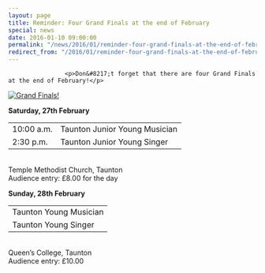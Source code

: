 ```yaml
---
layout: page
title: Reminder: Four Grand Finals at the end of February
special: news
date: 2016-01-10 09:00:00
permalink: "/news/2016/01/reminder-four-grand-finals-at-the-end-of-february/"
redirect_from: "/2016/01/reminder-four-grand-finals-at-the-end-of-february/"
---
```



                    
                    <p>Don&#8217;t forget that there are four Grand Finals at the end of February!</p>
<p><a href="http://www.tauntonfestival.org.uk/wp-content/uploads/2016/01/TYS_TYM_Grand_Finals.pdf" onclick="_gaq.push(['_trackEvent','download','http://www.tauntonfestival.org.uk/wp-content/uploads/2016/01/TYS_TYM_Grand_Finals.pdf']);" rel=""><img src="http://www.tauntonfestival.org.uk/wp-content/uploads/2016/01/TYS_TYM_Grand_Finals_resized.png" alt="Grand Finals!" class="size-full wp-image-1673" srcset="http://www.tauntonfestival.org.uk/wp-content/uploads/2016/01/TYS_TYM_Grand_Finals_resized-212x300.png 212w, http://www.tauntonfestival.org.uk/wp-content/uploads/2016/01/TYS_TYM_Grand_Finals_resized.png 508w" sizes="(max-width: 508px) 100vw, 508px" /></a></p>
<p><strong>Saturday, 27th February</strong><br />
<div class="table-responsive"><table  style="width:100%; "  class="easy-table easy-table-default " border="0">
<tbody>
<tr><td >10:00 a.m.</td>
<td >Taunton Junior Young Musician</td>
</tr>

<tr><td >2:30 p.m.</td>
<td >Taunton Junior Young Singer</td>
</tr>
</tbody></table></div><br />
Temple Methodist Church, Taunton<br />
Audience entry: £8.00 for the day</p>
<p><strong>Sunday, 28th February</strong><br />
<div class="table-responsive"><table  style="width:100%; "  class="easy-table easy-table-default " border="0">
<tbody>
<tr><td >Taunton Young Musician</td>
</tr>

<tr><td >Taunton Young Singer</td>
</tr>
</tbody></table></div><br />
Queen&#8217;s College, Taunton<br />
Audience entry: £10.00</p>

                
